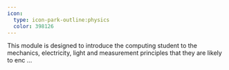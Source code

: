 ```yaml
---
icon:
  type: icon-park-outline:physics
  color: 398126
---
```


This module is designed to introduce the computing student to the mechanics, electricity, light and measurement principles that they are likely to enc ... 
